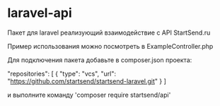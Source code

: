 # laravel-api
Пакет для laravel реализующий взаимодействие с API StartSend.ru

Пример использования можно посмотреть в ExampleController.php

Для подключения пакета добавьте в composer.json проекта:

  "repositories": [
    {
      "type": "vcs",
      "url": "https://github.com/startsend/startsend-laravel.git"
    }
  ]
  
и выполните команду 'composer require startsend/api'

